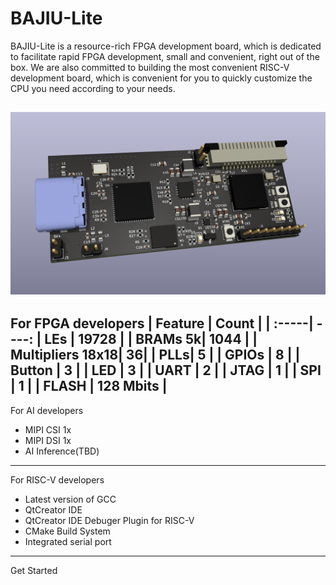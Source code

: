 # BAJIU-Lite

BAJIU-Lite is a resource-rich FPGA development board, which is dedicated to facilitate rapid FPGA development, small and convenient, right out of the box. We are also committed to building the most convenient RISC-V development board, which is convenient for you to quickly customize the CPU you need according to your needs.  

![bajiu-lite](images/BAJIU-lite.png)
---
For FPGA developers
| Feature | Count |
| :-----| ----:
| LEs | 19728 |
| BRAMs 5k| 1044 |
| Multipliers 18x18| 36|
| PLLs| 5 |
| GPIOs | 8 |
| Button | 3 |
| LED | 3 |
| UART | 2 |
| JTAG | 1 |
| SPI | 1 |
| FLASH | 128 Mbits |
---
For AI developers
 - MIPI CSI 1x
 - MIPI DSI 1x
 - AI Inference(TBD)

---
For RISC-V developers
 - Latest version of GCC
 - QtCreator IDE
 - QtCreator IDE Debuger Plugin for RISC-V
 - CMake Build System
 - Integrated serial port
---
<span id="get_started">Get Started</span>
